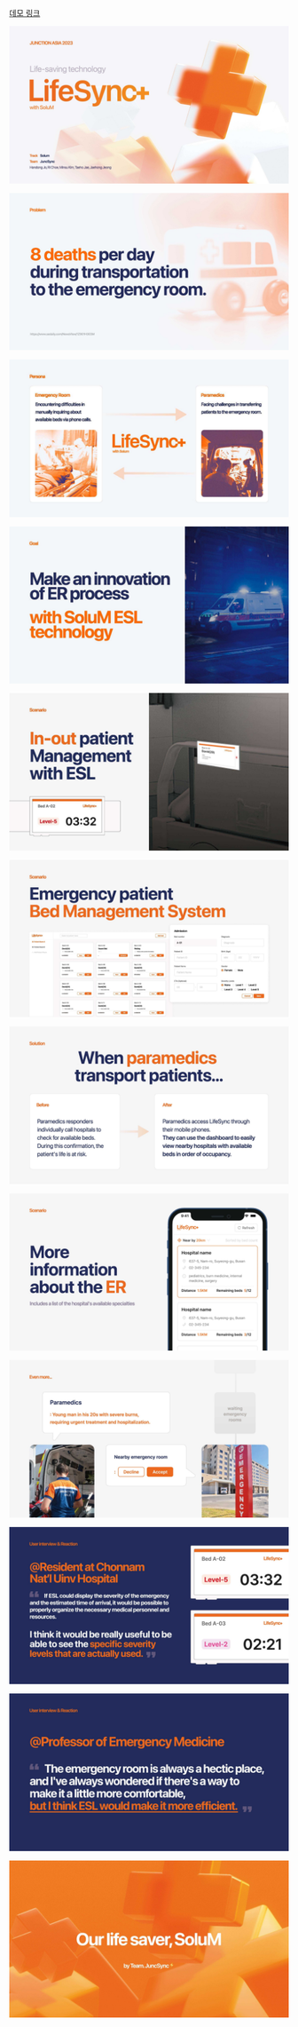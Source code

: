 [데모 링크](https://juncsync-admin-fe.vercel.app)

![](./@docs/Aspose.Words.25cc6c9c-4bd0-4852-827c-62e6be94d7af.001.jpeg)

![](./@docs/Aspose.Words.25cc6c9c-4bd0-4852-827c-62e6be94d7af.002.jpeg)

![](./@docs/Aspose.Words.25cc6c9c-4bd0-4852-827c-62e6be94d7af.003.jpeg)

![](./@docs/Aspose.Words.25cc6c9c-4bd0-4852-827c-62e6be94d7af.004.jpeg)

![](./@docs/Aspose.Words.25cc6c9c-4bd0-4852-827c-62e6be94d7af.005.jpeg)

![](./@docs/Aspose.Words.25cc6c9c-4bd0-4852-827c-62e6be94d7af.006.jpeg)

![](./@docs/Aspose.Words.25cc6c9c-4bd0-4852-827c-62e6be94d7af.007.jpeg)

![](./@docs/Aspose.Words.25cc6c9c-4bd0-4852-827c-62e6be94d7af.008.jpeg)

![](./@docs/Aspose.Words.25cc6c9c-4bd0-4852-827c-62e6be94d7af.009.jpeg)

![](./@docs/Aspose.Words.25cc6c9c-4bd0-4852-827c-62e6be94d7af.010.jpeg)

![](./@docs/Aspose.Words.25cc6c9c-4bd0-4852-827c-62e6be94d7af.011.jpeg)

![](./@docs/Aspose.Words.25cc6c9c-4bd0-4852-827c-62e6be94d7af.012.jpeg)
